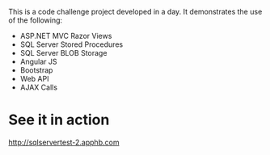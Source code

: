 This is a code challenge project developed in a day. It demonstrates the use of the following:
- ASP.NET MVC Razor Views
- SQL Server Stored Procedures
- SQL Server BLOB Storage
- Angular JS
- Bootstrap
- Web API
- AJAX Calls

# See it in action
http://sqlservertest-2.apphb.com